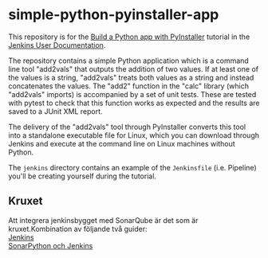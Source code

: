 # simple-python-pyinstaller-app

This repository is for the
[Build a Python app with PyInstaller](https://jenkins.io/doc/tutorials/build-a-python-app-with-pyinstaller/)
tutorial in the [Jenkins User Documentation](https://jenkins.io/doc/).

The repository contains a simple Python application which is a command line tool "add2vals" that outputs the addition of two values. If at least one of the
values is a string, "add2vals" treats both values as a string and instead
concatenates the values. The "add2" function in the "calc" library (which
"add2vals" imports) is accompanied by a set of unit tests. These are tested with pytest to check that this function works as expected and the results are saved
to a JUnit XML report.

The delivery of the "add2vals" tool through PyInstaller converts this tool into
a standalone executable file for Linux, which you can download through Jenkins
and execute at the command line on Linux machines without Python.

The `jenkins` directory contains an example of the `Jenkinsfile` (i.e. Pipeline)
you'll be creating yourself during the tutorial.

## Kruxet 
Att integrera jenkinsbygget med SonarQube är det som är kruxet.Kombination av följande två guider:  
[Jenkins](https://jenkins.io/doc/tutorials/build-a-python-app-with-pyinstaller/)  
[SonarPython och Jenkins](https://blog.mphomphego.co.za/blog/2018/09/14/How-I-configured-SonarQube-for-Python-code-analysis.html)  
